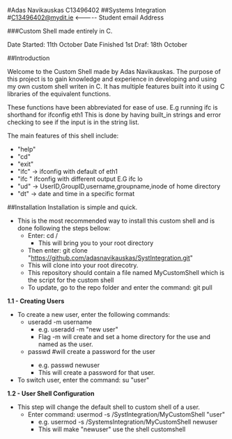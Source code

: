 #Adas Navikauskas C13496402
##Systems Integration
#C13496402@mydit.ie <----- Student email Address

###Custom Shell made entirely in C.

Date Started: 11th October
Date Finished 1st Draf: 18th October

##Introduction

Welcome to the Custom Shell made by Adas Navikauskas.
The purpose of this project is to gain knowledge and experience
in developing and using my own custom shell writen in C.
It has multiple features built into it using C libraries of the
equivalent functions.

These functions have been abbreviated for ease of use.
E.g running ifc is shorthand for ifconfig eth1
This is done by having built_in strings and error checking
to see if the input is in the string list.

The main features of this shell include:

- "help"
- "cd"
- "exit"
- "ifc" -> ifconfig with default of eth1
- "ifc <argument>" ifconfig with different output
        E.G ifc lo
- "ud" -> UserID,GroupID,username,groupname,inode of home directory
- "dt" -> date and time in a specific format

##Installation
Installation is simple and quick.
- This is the most recommended way to install this custom shell and is done following the steps bellow:
	- Enter: cd /
		- This will bring you to your root directory
	- Then enter: git clone "https://github.com/adasnavikauskas/SystIntegration.git"
	- This will clone into your root direcotry.
	- This repository should contain a file named MyCustomShell which is the script for the custom shell
	- To update, go to the repo folder and enter the command: git pull

**1.1 - Creating Users**
- To create a new user, enter the following commands:
	- useradd -m username
		- e.g. useradd -m "new user"
		- Flag -m will create and set a home directory for the use and named as the user.
	- passwd <user> #will create a password for the user
		- e.g. passwd newuser
		- This will create a password for that user.
- To switch user, enter the command: su "user"

**1.2 - User Shell Configuration**
- This step will change the default shell to custom shell of a user.
	- Enter command: usermod -s /SystIntegration/MyCustomShell "user"	
		- e.g. usermod -s /SystemsIntegration/MyCustomShell newuser
		- This will make "newuser" use the shell customshell

